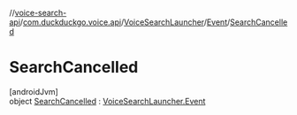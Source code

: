 //[voice-search-api](../../../../../index.md)/[com.duckduckgo.voice.api](../../../index.md)/[VoiceSearchLauncher](../../index.md)/[Event](../index.md)/[SearchCancelled](index.md)

# SearchCancelled

[androidJvm]\
object [SearchCancelled](index.md) : [VoiceSearchLauncher.Event](../index.md)
